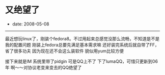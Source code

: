 # 又绝望了

- date: 2008-05-08

--------------------------


最近想玩linux了，刚装个fedora8。不过用起来总感觉没那么流畅，不知道是不是我的配置问题
刚装上fedora总要先满足基本需求嘛
还好装完系统后就自带了FF，省了很多功夫
因为现在还不会这么装软件
貌似用yum比较方便

接下来就是IM
系统里带了pidgin
可是QQ上不了
下了lumaQQ，可惜只更新到06年
啊～～对协议老变来变去的QQ绝望了
